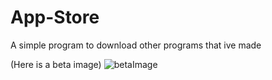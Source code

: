 # App-Store

A simple program to download other programs that ive made

(Here is a beta image)
![betaImage](https://api.serversmp.xyz/upload/prince/electron_OjCE5OEJ7V.png)
